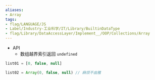 ```yaml
---
aliases:
- Array
tags:
- flag/LANGUAGE/JS
- Label/Industry-工业科学/IT/Library/BuiltinDataType
- flag/Library/DataAccessLayer/Implement__/OOP/Collections/Array
---
```


- API
    - 数组越界索引返回 `undefined`

```js
list01 = [0, false, null]

list02 = Array(0, false, null) // 麻烦不由雅


```
